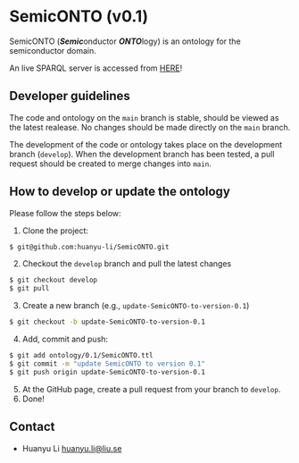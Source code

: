 # SemicONTO (v0.1)

SemicONTO (***Semic***onductor ***ONTO***logy) is an ontology for the semiconductor domain. 


An live SPARQL server is accessed from [HERE]([https://huanyu-li.github.io/SemicONTO/demo/](https://sparqlserver-dece566f4c86.herokuapp.com/dataset.html?tab=query&ds=/seminconto))!

## Developer guidelines

The code and ontology on the `main` branch is stable, should be viewed as the latest realease. No changes should be made directly on the `main` branch.

The development of the code or ontology takes place on the development branch (`develop`). When the development branch has been tested, a pull request should be created to merge changes into `main`.

## How to develop or update the ontology

Please follow the steps below:

1. Clone the project:
```bash
$ git@github.com:huanyu-li/SemicONTO.git
```

2. Checkout the `develop` branch and pull the latest changes
```bash
$ git checkout develop
$ git pull
```
3. Create a new branch (e.g., `update-SemicONTO-to-version-0.1`)
```bash
$ git checkout -b update-SemicONTO-to-version-0.1
```

4. Add, commit and push:
```bash
$ git add ontology/0.1/SemicONTO.ttl
$ git commit -m "update SemicONTO to version 0.1"
$ git push origin update-SemicONTO-to-version-0.1
```

5. At the GitHub page, create a pull request from your branch to `develop`.
6. Done!

## Contact
* Huanyu Li <huanyu.li@liu.se>
